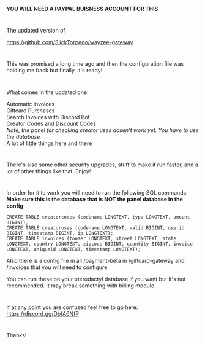 **YOU WILL NEED A PAYPAL BUISNESS ACCOUNT FOR THIS**

#

The updated version of 

https://github.com/SlickTorpedo/wayzee-gateway

#

This was promised a long time ago and then the configuration file was holding me back but finally, it's ready!

#

What comes in the updated one:

Automatic Invoices<br>
Giftcard Purchases<br>
Search Invoices with Discord Bot<br>
Creator Codes and Discount Codes<br>
*Note, the panel for checking creator uses dosen't work yet. You have to use the database*<br>
A lot of little things here and there<br>

#

There's also some other security upgrades, stuff to make it run faster, and a lot of other things like that. Enjoy!

#

In order for it to work you will need to run the following SQL commands: **Make sure this is the database that is NOT the panel database in the config**

```CREATE TABLE creatorcodes (codename LONGTEXT, type LONGTEXT, amount BIGINT);``` <br>
```CREATE TABLE creatoruses (codename LONGTEXT, valid BIGINT, userid BIGINT, timestamp BIGINT, ip LONGTEXT);``` <br>
```CREATE TABLE invoices (touser LONGTEXT, street LONGTEXT, state LONGTEXT, country LONGTEXT, zipcode BIGINT, quantity BIGINT, invoice LONGTEXT, uniqueid LONGTEXT, timestamp LONGTEXT);``` <br>

Also there is a config file in all /payment-beta in /giftcard-gateway and /invoices that you will need to configure.


You can run these on your pterodactyl database if you want but it's not recommended. It may break something with billing module.

#

If at any point you are confused feel free to go here: https://discord.gg/DbfA6NfP

#

Thanks!


